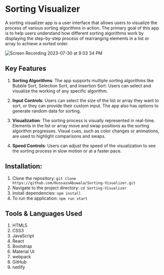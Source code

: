 # Sorting Visualizer

A sorting visualizer app is a user interface that allows users to visualize the process of various sorting algorithms in action. The primary goal of this app is to help users understand how different sorting algorithms work by displaying the step-by-step process of rearranging elements in a list or array to achieve a sorted order.

![Screen Recording 2023-07-30 at 9 03 34 PM](https://github.com/HussainAbuwala/Sorting-Visualizer/assets/77569166/7669e472-8957-4c0a-a208-143df1b89891)


## Key Features

1. **Sorting Algorithms**: The app supports multiple sorting algorithms like Bubble Sort, Selection Sort, and Insertion Sort. Users can select and visualize the working of any specific algorithm.

2. **Input Controls**: Users can select the size of the list or array they want to sort, or they can provide their custom input. The app also has options to generate random data for sorting.

3. **Visualization**: The sorting process is visually represented in real-time. Elements in the list or array  move and swap positions as the sorting algorithm progresses. Visual cues, such as color changes or animations, are used to highlight comparisons and swaps.

4. **Speed Controls**: Users can adjust the speed of the visualization to see the sorting process in slow motion or at a faster pace.

## Installation:

1. Clone the repository: `git clone https://github.com/HussainAbuwala/Sorting-Visualizer.git`
2. Navigate to the project directory: `cd Sorting-Visualizer`
3. Install dependencies: `npm install`
4. To run the application: `npm run start`

## Tools & Languages Used

1. HTML5
2. CSS3
3. JavaScript
4. React
5. Bootstrap
6. Material UI
7. webpack
8. GitHub
9. netlify
